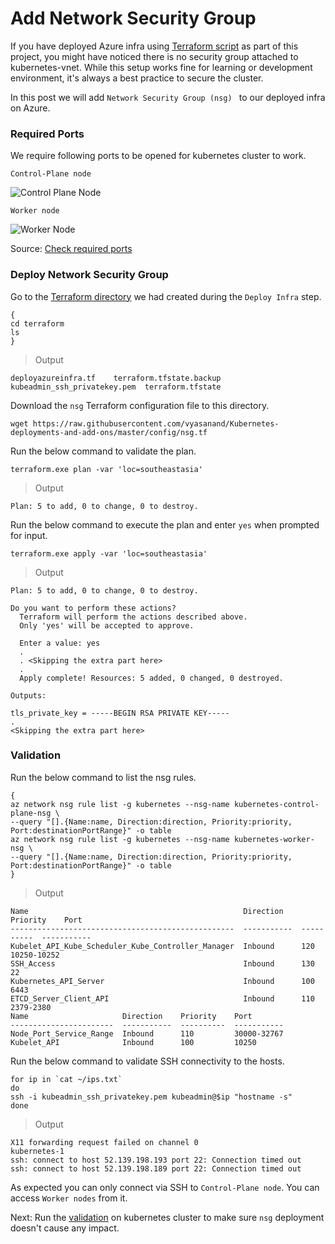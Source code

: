 # Add Network Security Group

If you have deployed Azure infra using [Terraform script](/docs/01-ProvisionInfra.md) as part of this project, you might have noticed there is no security group attached to kubernetes-vnet.
While this setup works fine for learning or development environment, it's always a best practice to secure the cluster.

In this post we will add ```Network Security Group (nsg) ``` to our deployed infra on Azure.

### Required Ports

We require following ports to be opened for kubernetes cluster to work.

```Control-Plane node```

![Control Plane Node](/config/control_plane_ports.PNG)

```Worker node```

![Worker Node](/config/worker_node_ports.PNG)

Source: [Check required ports](https://kubernetes.io/docs/setup/production-environment/tools/kubeadm/install-kubeadm/#check-required-ports)

### Deploy Network Security Group

Go to the [Terraform directory](https://github.com/vyasanand/Kubernetes-deployments-and-add-ons/blob/master/docs/01-ProvisionInfra.md#deploy-infra) we had created during the ```Deploy Infra``` step.

```shell
{
cd terraform
ls
}
```
> Output

```shell
deployazureinfra.tf    terraform.tfstate.backup
kubeadmin_ssh_privatekey.pem  terraform.tfstate
```

Download the ```nsg``` Terraform configuration file to this directory.

```shell
wget https://raw.githubusercontent.com/vyasanand/Kubernetes-deployments-and-add-ons/master/config/nsg.tf
```

Run the below command to validate the plan.

```shell
terraform.exe plan -var 'loc=southeastasia'
```
> Output

```shell
Plan: 5 to add, 0 to change, 0 to destroy.
```

Run the below command to execute the plan and enter ```yes``` when prompted for input.

```shell
terraform.exe apply -var 'loc=southeastasia'
```
> Output

```shell
Plan: 5 to add, 0 to change, 0 to destroy.

Do you want to perform these actions?
  Terraform will perform the actions described above.
  Only 'yes' will be accepted to approve.

  Enter a value: yes
  .
  . <Skipping the extra part here>
  .
  Apply complete! Resources: 5 added, 0 changed, 0 destroyed.

Outputs:

tls_private_key = -----BEGIN RSA PRIVATE KEY-----
.
<Skipping the extra part here>
```

### Validation

Run the below command to list the nsg rules.

```shell
{
az network nsg rule list -g kubernetes --nsg-name kubernetes-control-plane-nsg \
--query "[].{Name:name, Direction:direction, Priority:priority, Port:destinationPortRange}" -o table
az network nsg rule list -g kubernetes --nsg-name kubernetes-worker-nsg \
--query "[].{Name:name, Direction:direction, Priority:priority, Port:destinationPortRange}" -o table
}
```
> Output

```shell
Name                                                Direction    Priority    Port
--------------------------------------------------  -----------  ----------  -----------
Kubelet_API_Kube_Scheduler_Kube_Controller_Manager  Inbound      120         10250-10252
SSH_Access                                          Inbound      130         22
Kubernetes_API_Server                               Inbound      100         6443
ETCD_Server_Client_API                              Inbound      110         2379-2380
Name                     Direction    Priority    Port
-----------------------  -----------  ----------  -----------
Node_Port_Service_Range  Inbound      110         30000-32767
Kubelet_API              Inbound      100         10250
```

Run the below command to validate SSH connectivity to the hosts.

```shell
for ip in `cat ~/ips.txt`
do
ssh -i kubeadmin_ssh_privatekey.pem kubeadmin@$ip "hostname -s"
done
```
> Output

```shell
X11 forwarding request failed on channel 0
kubernetes-1
ssh: connect to host 52.139.198.193 port 22: Connection timed out
ssh: connect to host 52.139.198.189 port 22: Connection timed out
```

As expected you can only connect via SSH to ```Control-Plane node```. You can access ```Worker nodes``` from it.

Next: Run the [validation](https://github.com/vyasanand/Kubernetes-deployments-and-add-ons/blob/master/docs/05-Validation.md#validation) on kubernetes cluster to make sure ```nsg``` deployment doesn't cause any impact.


